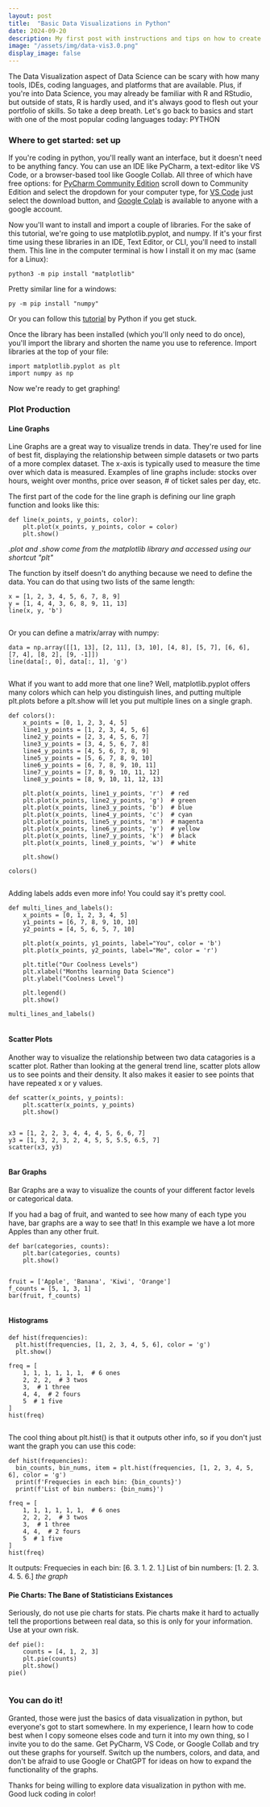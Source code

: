 ```yaml
---
layout: post
title:  "Basic Data Visualizations in Python"
date: 2024-09-20
description: My first post with instructions and tips on how to create simple plots in Python.   
image: "/assets/img/data-vis3.0.png"
display_image: false
---
```

<p class="intro"><span class="dropcap">T</span>he Data Visualization aspect of Data Science can be scary with how many tools, IDEs, coding languages, and platforms that are available. Plus, if you're into Data Science, you may already be familiar with R and RStudio, but outside of stats, R is hardly used, and  it's always good to flesh out your portfolio of skills. So take a deep breath. Let's go back to basics and start with one of the most popular coding languages today: PYTHON</p>

### Where to get started: set up
If you're coding in python, you'll really want an interface, but it doesn't need to be anything fancy. You can use an IDE like PyCharm, a text-editor like VS Code, or a browser-based tool like Google Collab. All three of which have free options: for [PyCharm Community Edition](https://www.jetbrains.com/pycharm/download/?section=mac) scroll down to Community Edition and select the dropdown for your computer type, for [VS Code](https://code.visualstudio.com/) just select the download button, and [Google Colab](https://colab.research.google.com/) is available to anyone with a google account.

Now you'll want to install and import a couple of libraries. For the sake of this tutorial, we're going to use matplotlib.pyplot, and numpy. If it's your first time using these libraries in an IDE, Text Editor, or CLI, you'll need to install them. This line in the computer terminal is how I install it on my mac (same for a Linux):
```
python3 -m pip install "matplotlib"
```
Pretty similar line for a windows:
```
py -m pip install "numpy"
```
Or you can follow this [tutorial](https://packaging.python.org/en/latest/tutorials/installing-packages/) by Python if you get stuck. 

Once the library has been installed (which you'll only need to do once), you'll import the library and shorten the name you use to reference. Import libraries at the top of your file:
```
import matplotlib.pyplot as plt
import numpy as np
```

Now we're ready to get graphing!

### Plot Production
#### Line Graphs
Line Graphs are a great way to visualize trends in data. They're used for line of best fit, displaying the relationship between simple datasets or two parts of a more complex dataset. The x-axis is typically used to measure the time over which data is measured. Examples of line graphs include: stocks over hours, weight over months, price over season, # of ticket sales per day, etc.

The first part of the code for the line graph is defining our line graph function and looks like this: 
```
def line(x_points, y_points, color):
    plt.plot(x_points, y_points, color = color)
    plt.show()
```
<em>.plot and .show come from the matplotlib library and accessed using our shortcut "plt"</em>

The function by itself doesn't do anything because we need to define the data. You can do that using two lists of the same length:
```
x = [1, 2, 3, 4, 5, 6, 7, 8, 9]
y = [1, 4, 4, 3, 6, 8, 9, 11, 13]
line(x, y, 'b')  
```

<img src="{{site.url}}/{{site.baseurl}}/assets/img/line-graph1.png" alt="" class="center"/>

Or you can define a matrix/array with numpy:
```
data = np.array([[1, 13], [2, 11], [3, 10], [4, 8], [5, 7], [6, 6], [7, 4], [8, 2], [9, -1]])
line(data[:, 0], data[:, 1], 'g')
```
<img src="{{site.url}}/{{site.baseurl}}/assets/img/line-graph2.png" alt="" class="center"/>

What if you want to add more that one line? Well, matplotlib.pyplot offers many colors which can help you distinguish lines, and putting multiple plt.plots before a plt.show will let you put multiple lines on a single graph.
```
def colors():
    x_points = [0, 1, 2, 3, 4, 5]
    line1_y_points = [1, 2, 3, 4, 5, 6]
    line2_y_points = [2, 3, 4, 5, 6, 7]
    line3_y_points = [3, 4, 5, 6, 7, 8]
    line4_y_points = [4, 5, 6, 7, 8, 9]
    line5_y_points = [5, 6, 7, 8, 9, 10]
    line6_y_points = [6, 7, 8, 9, 10, 11]
    line7_y_points = [7, 8, 9, 10, 11, 12]
    line8_y_points = [8, 9, 10, 11, 12, 13]

    plt.plot(x_points, line1_y_points, 'r')  # red
    plt.plot(x_points, line2_y_points, 'g')  # green
    plt.plot(x_points, line3_y_points, 'b')  # blue
    plt.plot(x_points, line4_y_points, 'c')  # cyan
    plt.plot(x_points, line5_y_points, 'm')  # magenta
    plt.plot(x_points, line6_y_points, 'y')  # yellow
    plt.plot(x_points, line7_y_points, 'k')  # black
    plt.plot(x_points, line8_y_points, 'w')  # white

    plt.show()

colors()
```
<img src="{{site.url}}/{{site.baseurl}}/assets/img/multilines.png" alt="" class="center"/>

Adding labels adds even more info! You could say it's pretty cool.

```
def multi_lines_and_labels():
    x_points = [0, 1, 2, 3, 4, 5]
    y1_points = [6, 7, 8, 9, 10, 10]
    y2_points = [4, 5, 6, 5, 7, 10]

    plt.plot(x_points, y1_points, label="You", color = 'b')
    plt.plot(x_points, y2_points, label="Me", color = 'r')

    plt.title("Our Coolness Levels")
    plt.xlabel("Months learning Data Science")
    plt.ylabel("Coolness Level")

    plt.legend()
    plt.show()

multi_lines_and_labels()
```
<img src="{{site.url}}/{{site.baseurl}}/assets/img/cool-line-graph.png" alt="" class="center"/>

#### Scatter Plots
Another way to visualize the relationship between two data catagories is a scatter plot. Rather than looking at the general trend line, scatter plots allow us to see points and their density. It also makes it easier to see points that have repeated x or y values.
```
def scatter(x_points, y_points):
    plt.scatter(x_points, y_points)
    plt.show()


x3 = [1, 2, 2, 3, 4, 4, 4, 5, 6, 6, 7]
y3 = [1, 3, 2, 3, 2, 4, 5, 5, 5.5, 6.5, 7]
scatter(x3, y3)
```
<img src="{{site.url}}/{{site.baseurl}}/assets/img/scatter.png" alt="" class="center"/>

#### Bar Graphs
Bar Graphs are a way to visualize the counts of your different factor levels or categorical data.

If you had a bag of fruit, and wanted to see how many of each type you have, bar graphs are a way to see that! In this example we have a lot more Apples than any other fruit.
```
def bar(categories, counts):
    plt.bar(categories, counts)
    plt.show()


fruit = ['Apple', 'Banana', 'Kiwi', 'Orange']
f_counts = [5, 1, 3, 1]
bar(fruit, f_counts)
```
<img src="{{site.url}}/{{site.baseurl}}/assets/img/bar.png" alt="" class="center"/>

#### Histograms
```
def hist(frequencies):
  plt.hist(frequencies, [1, 2, 3, 4, 5, 6], color = 'g')
  plt.show()

freq = [
    1, 1, 1, 1, 1, 1,  # 6 ones
    2, 2, 2,  # 3 twos
    3,  # 1 three
    4, 4,  # 2 fours
    5  # 1 five
]
hist(freq)
```
<img src="{{site.url}}/{{site.baseurl}}/assets/img/histogram.png" alt="" class="center"/>

The cool thing about plt.hist() is that it outputs other info, so if you don't just want the graph you can use this code:
```
def hist(frequencies):
  bin_counts, bin_nums, item = plt.hist(frequencies, [1, 2, 3, 4, 5, 6], color = 'g')
  print(f'Frequecies in each bin: {bin_counts}')
  print(f'List of bin numbers: {bin_nums}')

freq = [
    1, 1, 1, 1, 1, 1,  # 6 ones
    2, 2, 2,  # 3 twos
    3,  # 1 three
    4, 4,  # 2 fours
    5  # 1 five
]
hist(freq)
```
It outputs:
   Frequecies in each bin: [6. 3. 1. 2. 1.]
   List of bin numbers: [1. 2. 3. 4. 5. 6.]
   *the graph*


#### Pie Charts: The Bane of Statisticians Existances
Seriously, do not use pie charts for stats. Pie charts make it hard to actually tell the proportions between real data, so this is only for your information. Use at your own risk.
```
def pie():
    counts = [4, 1, 2, 3]
    plt.pie(counts)
    plt.show()
pie()
```
<img src="{{site.url}}/{{site.baseurl}}/assets/img/pie.png" alt="" class="center"/>

### You can do it!
Granted, those were just the basics of data visualization in python, but everyone's got to start somewhere. In my experience, I learn how to code best when I copy someone elses code and turn it into my own thing, so I invite you to do the same. Get PyCharm, VS Code, or Google Collab and try out these graphs for yourself. Switch up the numbers, colors, and data, and don't be afraid to use Google or ChatGPT for ideas on how to expand the functionality of the graphs.

Thanks for being willing to explore data visualization in python with me. Good luck coding in color!